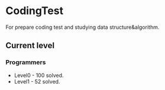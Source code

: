 # CodingTest

For prepare coding test and studying data structure&algorithm.

## Current level

### Programmers

- Level0 - 100 solved.
- Level1 - 52 solved.

